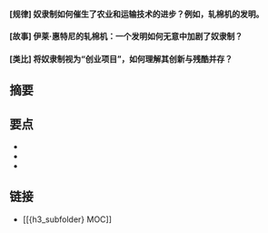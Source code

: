 #### [规律] 奴隶制如何催生了农业和运输技术的进步？例如，轧棉机的发明。


#### [故事] 伊莱·惠特尼的轧棉机：一个发明如何无意中加剧了奴隶制？


#### [类比] 将奴隶制视为“创业项目”，如何理解其创新与残酷并存？


## 摘要


## 要点

- 
- 
- 

## 链接

- [[{h3_subfolder} MOC]]
